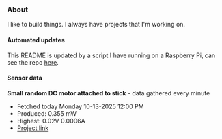 ### About
I like to build things. I always have projects that I'm working on.

#### Automated updates
This README is updated by a script I have running on a Raspberry Pi, can see the repo [here](https://github.com/jdc-cunningham/raspi-git-repo-updater).

#### Sensor data


**Small random DC motor attached to stick** - data gathered every minute
- Fetched today Monday 10-13-2025 12:00 PM
- Produced: 0.355 mW
- Highest: 0.02V 0.0006A
- [Project link](https://github.com/jdc-cunningham/turbine-raspi)